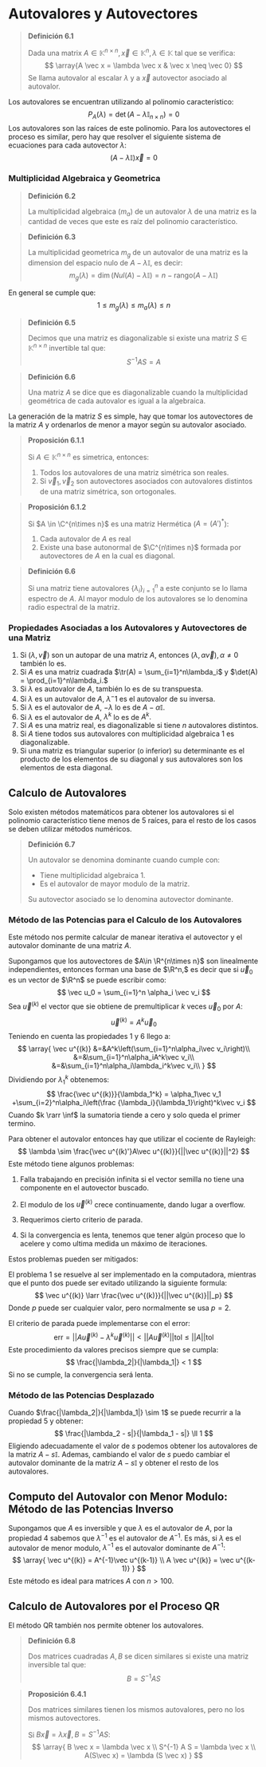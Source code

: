 # Autovalores y Autovectores

> **Definición 6.1**
>
> Dada una matrix $A\in\mathbb{K}^{n\times n}, \vec x \in \mathbb K^n, \lambda \in \mathbb K$ tal que se verifica:
> $$
> \array{A \vec x = \lambda \vec x & \vec x \neq \vec 0}
> $$
> Se llama autovalor al escalar $\lambda$ y a $\vec x$ autovector asociado al autovalor.

Los autovalores se encuentran utilizando al polinomio característico:
$$
P_A(\lambda) = \det(A - \lambda \mathbb I_{n\times n}) = 0
$$
Los autovalores son las raíces de este polinomio. Para los autovectores el proceso es similar, pero hay que resolver el siguiente sistema de ecuaciones para cada autovector $\lambda:$
$$
(A - \lambda \mathbb I) \vec x = 0
$$

### Multiplicidad Algebraica y Geometrica

> **Definición 6.2**
>
> La multiplicidad algebraica ($m_a$) de un autovalor $\lambda$ de una matriz es la cantidad de veces que este es raíz del polinomio característico.

> **Definición 6.3**
>
> La multiplicidad geometrica $m_g$ de un autovalor de una matriz es la dimension del espacio nulo de $A - \lambda \mathbb I,$ es decir:
> $$
> m_g(\lambda) = \dim(Nul(A) - \lambda \mathbb I) = n - \text{rango}(A-\lambda \mathbb I)
> $$

En general se cumple que:
$$
1 \le m_g(\lambda) \le m_a(\lambda) \le n
$$

> **Definición 6.5**
>
> Decimos que una matriz es diagonalizable si existe una matriz $S \in \mathbb K^{n\times n}$ invertible tal que:
> $$
> S^{-1}AS = A
> $$

> **Definición 6.6**
>
> Una matriz $A$ se dice que es diagonalizable cuando la multiplicidad geométrica de cada autovalor es igual a la algebraica.

La generación de la matriz $S$ es simple, hay que tomar los autovectores de la matriz $A$ y ordenarlos de menor a mayor según su autovalor asociado.

> **Proposición 6.1.1**
>
> Si $A\in \mathbb K^{n\times n}$ es simetrica, entonces:
>
> 1. Todos los autovalores de una matriz simétrica son reales.
> 2. Si $\vec v_1,\vec v_2$ son autovectores asociados con autovalores distintos de una matriz simétrica, son ortogonales.

> **Proposición 6.1.2**
>
> Si $A \in \C^{n\times n}$ es una matriz Hermética ($A = (A')^*$):
>
> 1. Cada autovalor de $A$ es real
> 2. Existe una base autonormal de $\C^{n\times n}$ formada por autovectores de $A$ en la cual es diagonal.

> **Definición 6.6**
>
> Si una matriz tiene autovalores $\{\lambda_i\}^n_{i=1}$ a este conjunto se lo llama espectro de $A.$ Al mayor modulo de los autovalores se lo denomina radio espectral de la matriz.

### Propiedades Asociadas a los Autovalores y Autovectores de una Matriz

1. Si $(\lambda,\vec v)$ son un autopar de una matriz $A,$ entonces $(\lambda,\alpha\vec v), \alpha \neq 0$ también lo es.
2. Si $A$ es una matriz cuadrada $\tr(A) = \sum_{i=1}^n\lambda_i$ y $\det(A) = \prod_{i=1}^n\lambda_i.$
3. Si $\lambda$ es autovalor de $A,$ también lo es de su transpuesta.
4. Si $\lambda$ es un autovalor de $A,$ $\lambda^-1$ es el autovalor de su inversa.
5. Si $\lambda$ es el autovalor de $A,$ $-\lambda$ lo es de $A - \alpha \mathbb I.$
6. Si $\lambda$ es el autovalor de $A,$ $\lambda^k$ lo es de $A^k.$
7. Si $A$ es una matriz real, es diagonalizable si tiene $n$ autovalores distintos.
8. Si $A$ tiene todos sus autovalores con multiplicidad algebraica 1 es diagonalizable.
9. Si una matriz es triangular superior (o inferior) su determinante es el producto de los elementos de su diagonal y sus autovalores son los elementos de esta diagonal.

## Calculo de Autovalores

Solo existen métodos matemáticos para obtener los autovalores si el polinomio característico tiene menos de 5 raíces, para el resto de los casos se deben utilizar métodos numéricos.

> **Definición 6.7**
>
> Un autovalor se denomina dominante cuando cumple con:
>
> - Tiene multiplicidad algebraica 1.
> - Es el autovalor de mayor modulo de la matriz.
>
> Su autovector asociado se lo denomina autovector dominante.

### Método de las Potencias para el Calculo de los Autovalores

Este método nos permite calcular de manear iterativa el autovector y el autovalor dominante de una matriz $A.$

Supongamos que los autovectores de $A\in \R^{n\times n}$ son linealmente independientes, entonces forman una base de $\R^n,$ es decir que si $\vec u_0$ es un vector de $\R^n$ se puede escribir como:
$$
\vec u_0 = \sum_{i=1}^n \alpha_i \vec v_i
$$
Sea $\vec u^{(k)}$ el vector que sie obtiene de premultiplicar $k$ veces $\vec u_0$ por $A:$
$$
\vec u^{(k)} = A^k \vec u_0
$$
Teniendo en cuenta las propiedades 1 y 6 llego a:
$$
\array{
\vec u^{(k)} &=&A^k\left(\sum_{i=1}^n\alpha_i\vec v_i\right)\\
&=&\sum_{i=1}^n\alpha_iA^k\vec v_i\\
&=&\sum_{i=1}^n\alpha_i\lambda_i^k\vec v_i\\
}
$$
Dividiendo por $\lambda_1^k$ obtenemos:
$$
\frac{\vec u^{(k)}}{\lambda_1^k} = \alpha_1\vec v_1 +\sum_{i=2}^n\alpha_i\left(\frac {\lambda_i}{\lambda_1}\right)^k\vec v_i
$$
Cuando $k \rarr \inf$ la sumatoria tiende a cero y solo queda el primer termino.

Para obtener el autovalor entonces hay que utilizar el cociente de Rayleigh:
$$
\lambda \sim \frac{\vec u^{(k)'}A\vec u^{(k)}}{||\vec u^{(k)}||^2}
$$
Este método tiene algunos problemas:

1. Falla trabajando en precisión infinita si el vector semilla no tiene una componente en el autovector buscado.

2. El modulo de los $\vec u^{(k)}$ crece continuamente, dando lugar a overflow.

3. Requerimos cierto criterio de parada.

4. Si la convergencia es lenta, tenemos que tener algún proceso que lo acelere y como ultima medida un máximo de iteraciones.

Estos problemas pueden ser mitigados:

El problema $1$ se resuelve al ser implementado en la computadora, mientras que el punto dos puede ser evitado utilizando la siguiente formula:
$$
\vec u^{(k)} \larr \frac{\vec u^{(k)}}{||\vec u^{(k)}||_p}
$$
Donde $p$ puede ser cualquier valor, pero normalmente se usa $p=2.$

El criterio de parada puede implementarse con el error:
$$
\text{err} = ||A \vec u ^{(k)} - \lambda^k\vec u^{(k)}|| < ||A \vec u ^{(k)}|| \text{tol} \le ||A||  \text{tol}
$$
Este procedimiento da valores precisos siempre que se cumpla:
$$
\frac{|\lambda_2|}{|\lambda_1|} < 1
$$
Si no se cumple, la convergencia será lenta.

### Método de las Potencias Desplazado

Cuando $\frac{|\lambda_2|}{|\lambda_1|} \sim 1$ se puede recurrir a la propiedad 5 y obtener:
$$
\frac{|\lambda_2 - s|}{|\lambda_1 - s|} \ll 1
$$
Eligiendo adecuadamente el valor de $s$ podemos obtener los autovalores de la matriz $A- s \mathbb I.$ Ademas, cambiando el valor de $s$ puedo cambiar el autovalor dominante de la matriz $A -s\mathbb I$ y obtener el resto de los autovalores.

## Computo del Autovalor con Menor Modulo: Método de las Potencias Inverso

Supongamos que $A$ es inversible y que $\lambda$ es el autovalor de $A,$ por la propiedad $4$ sabemos que $\lambda^{-1}$ es el autovalor de $A^{-1}.$ Es más, si $\lambda$ es el autovalor de menor modulo, $\lambda^{-1}$ es el autovalor dominante de $A^{-1}:$
$$
\array{
\vec u^{(k)} = A^{-1}\vec u^{(k-1)} \\
A \vec u^{(k)} = \vec u^{(k-1)}
}
$$
Este método es ideal para matrices $A$ con $n > 100.$ 

## Calculo de Autovalores por el Proceso QR

El método QR también nos permite obtener los autovalores.

> **Definición 6.8**
>
> Dos matrices cuadradas $A,B$ se dicen similares si existe una matriz inversible tal que:
> $$
> B = S^{-1}AS
> $$

> **Proposición 6.4.1**
>
> Dos matrices similares tienen los mismos autovalores, pero no los mismos autovectores.
>
> Si $B \vec x = \lambda \vec x,B = S^{-1}AS:$
> $$
> \array{
> B \vec x = \lambda \vec x \\
> S^{-1} A S  = \lambda \vec x \\
> A(S\vec x) = \lambda (S \vec x)
> }
> $$


